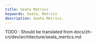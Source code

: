 ```yaml
---
title: Seata Metrics
keywords: Seata, Metrics
description: Seata Metrics.
---
```


TODO : Should be translated from docs/zh-cn/dev/architecture/seata_mertics.md

